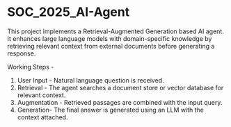 # SOC_2025_AI-Agent

This project implements a Retrieval-Augmented Generation based AI agent. It enhances large language models with domain-specific knowledge by retrieving relevant context from external documents before generating a response.

Working Steps -
1. User Input - Natural language question is received.
2. Retrieval - The agent searches a document store or vector database for relevant context.
3. Augmentation - Retrieved passages are combined with the input query.
4. Generation- The final answer is generated using an LLM with the context attached.
